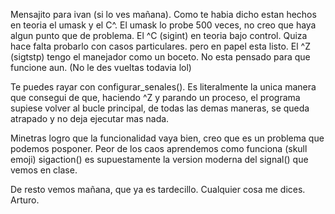 Mensajito para ivan (si lo ves mañana). 
Como te habia dicho estan hechos en teoria el umask y el C^. 
El umask lo probe 500 veces, no creo que haya algun punto que de problema.
El ^C (sigint) en teoria bajo control. Quiza hace falta probarlo con casos particulares. pero en papel esta listo.
El ^Z (sigtstp) tengo el manejador como un boceto. No esta pensado para que funcione aun. (No le des vueltas todavia lol)

Te puedes rayar con configurar_senales(). Es literalmente la unica manera que consegui de que, haciendo ^Z y parando un proceso, el programa supiese volver al bucle principal,
de todas las demas maneras, se queda atrapado y no deja ejecutar mas nada.

Minetras logro que la funcionalidad vaya bien, creo que es un problema que podemos posponer. Peor de los caos aprendemos como funciona (skull emoji)
sigaction() es supuestamente la version moderna del signal() que vemos en clase.

De resto vemos mañana, que ya es tardecillo.
Cualquier cosa me dices.
Arturo.
